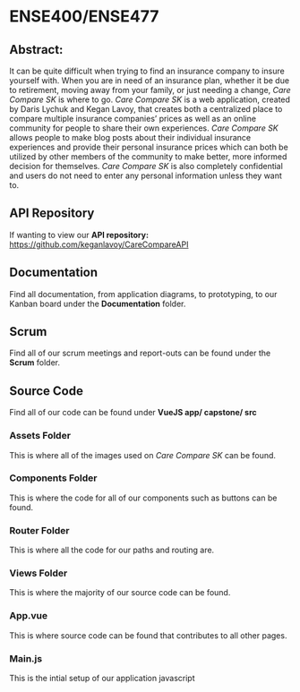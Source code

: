 # ENSE400/ENSE477

## Abstract:

It can be quite difficult when trying to find an insurance company to insure yourself with. When you are in need of an insurance plan, whether it be due to retirement, moving away from your family, or just needing a change, *Care Compare SK* is where to go. *Care Compare SK* is a web application, created by Daris Lychuk and Kegan Lavoy, that creates both a centralized place to compare multiple insurance companies’ prices as well as an online community for people to share their own experiences. *Care Compare SK* allows people to make blog posts about their individual insurance experiences and provide their personal insurance prices which can both be utilized by other members of the community to make better, more informed decision for themselves. *Care Compare SK* is also completely confidential and users do not need to enter any personal information unless they want to.


## API Repository

If wanting to view our **API repository:** https://github.com/keganlavoy/CareCompareAPI

## Documentation

Find all documentation, from application diagrams, to prototyping, to our Kanban board under the **Documentation** folder.

## Scrum

Find all of our scrum meetings and report-outs can be found under the **Scrum** folder.

## Source Code

Find all of our code can be found under **VueJS app/ capstone/ src**

### Assets Folder

This is where all of the images used on *Care Compare SK* can be found.

### Components Folder

This is where the code for all of our components such as buttons can be found.

### Router Folder

This is where all the code for our paths and routing are.

### Views Folder

This is where the majority of our source code can be found.

### App.vue

This is where source code can be found that contributes to all other pages.

### Main.js

This is the intial setup of our application javascript
